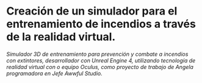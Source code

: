 # Creación de un simulador para el entrenamiento de incendios a través de la realidad virtual.

###### Simulador 3D de entrenamiento para prevención y combate a incendios con extintores, desarrollador con Unreal Engine 4, utilizando tecnología de realidad virtual con o equipo Oculus, como proyecto de trabajo de Angela programadora en Jefe Awwful Studio.
